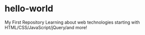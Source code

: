 # hello-world
My First Repository
Learning about web technologies starting with HTML/CSS/JavaScript/jQuery/and more!
